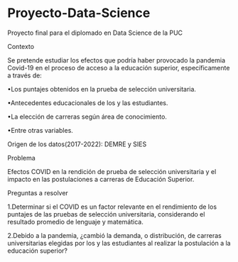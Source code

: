 # Proyecto-Data-Science
Proyecto final para el diplomado en Data Science de la PUC

 
 
 
  
  Contexto


  
  
  Se pretende estudiar los efectos que podría haber provocado la
  pandemia Covid-19 en el proceso de acceso a la educación superior,
  específicamente a través de:


  •Los puntajes obtenidos en la
  prueba de selección universitaria.

  •Antecedentes educacionales de los y las estudiantes.

  •La elección de carreras según
  área de conocimiento.

  •Entre otras variables.

  
  Origen de los datos(2017-2022): DEMRE y SIES


  
 
 
  
  Problema


  
  
  Efectos COVID en la rendición de prueba de selección universitaria y el impacto en las postulaciones a
  carreras de Educación Superior.


  
 
 
  
  Preguntas
  a resolver


  
  
  1.Determinar si el COVID es un factor relevante en el rendimiento de
  los puntajes de las pruebas de selección universitaria, considerando el
  resultado promedio de lenguaje y matemática.

  2.Debido a la pandemia, ¿cambió la demanda, o distribución, de carreras
  universitarias elegidas por los y las estudiantes al realizar la postulación
  a la educación superior?

  
 

